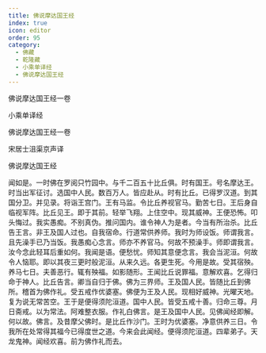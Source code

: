 ```yaml
---
title: 佛说摩达国王经
index: true
icon: editor
order: 95
category:
  - 佛藏
  - 乾隆藏
  - 小乘单译经
  - 佛说摩达国王经
---
```


佛说摩达国王经一卷  

小乘单译经  

佛说摩达国王经一卷  

宋居士沮渠京声译  

佛说摩达国王经  

闻如是。一时佛在罗阅只竹园中。与千二百五十比丘俱。时有国王。号名摩达王。时当出军征讨。选国中人民。数百万人。皆应赴从。时有比丘。已得罗汉道。到其国分卫。并见录。将诣王宫门。王有马监。令比丘养视官马。勤苦七日。王后身自临视军阵。比丘见王。即于其前。轻举飞翔。上住空中。现其威神。王便恐怖。叩头悔过。我实愚痴。不别真伪。推问国内。谁令神人为是者。今当有所治杀。比丘告王言。非王及国人过也。自我宿命。行道常供养师。我时为师设饭。师谓我言。且先澡手已乃当饭。我愚痴心念言。师亦不养官马。何故不预澡手。师即谓我言。汝今念此轻耳后重如何。我闻是语。便愁忧。师知其意便念言。我会当泥洹。何故令人恼耶。即以其夜三更时般泥洹。从来久远。各更生死。今用是故。受其宿殃。养马七日。夫善恶行。辄有殃福。如影随形。王闻比丘说罪福。意解欢喜。乞得归命于神人。比丘告言。卿当自归于佛。佛为三界师。王及国人民。皆随比丘到佛所。稽首为佛作礼。受五戒作优婆塞。佛便为王及人民。现相好威神。光曜天地。复为说无常苦空。王于是便得须陀洹道。国中人民。皆受五戒十善。归命三尊。月日斋戒。以为常法。阿难整衣服。作礼白佛言。是王及国中人民。见佛闻经即解。何以故。佛言。及昔摩父佛时。是比丘作沙门。王时为优婆塞。净意供养三日。令我所在处常得其福今已得度世之道。今来会此闻经。便得须陀洹道。四辈弟子。天龙鬼神。闻经欢喜。前为佛作礼而去。  
